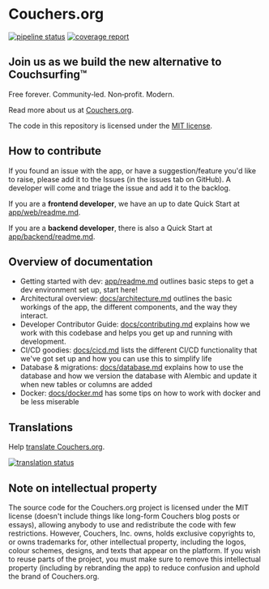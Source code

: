 # Couchers.org

[![pipeline status](https://gitlab.com/couchers/couchers/badges/develop/pipeline.svg)](https://gitlab.com/couchers/couchers/-/pipelines) [![coverage report](https://gitlab.com/couchers/couchers/badges/develop/coverage.svg)](https://develop--bcov.preview.couchershq.org)

## Join us as we build the new alternative to Couchsurfing™

Free forever. Community‑led. Non‑profit. Modern.

Read more about us at [Couchers.org](https://couchers.org).

The code in this repository is licensed under the [MIT license](license.md).

## How to contribute

If you found an issue with the app, or have a suggestion/feature you'd like to raise, please add it to the Issues (in the issues tab on GitHub). A developer will come and triage the issue and add it to the backlog.

If you are a **frontend developer**, we have an up to date Quick Start at [app/web/readme.md](app/web/readme.md).

If you are a **backend developer**, there is also a Quick Start at [app/backend/readme.md](app/backend/readme.md).

<!-- If you are a developer, please read [docs/contributing.md](docs/contributing.md) on our development model. -->

## Overview of documentation

* Getting started with dev: [app/readme.md](app/readme.md) outlines basic steps to get a dev environment set up, start here!
* Architectural overview: [docs/architecture.md](docs/architecture.md) outlines the basic workings of the app, the different components, and the way they interact.
* Developer Contributor Guide: [docs/contributing.md](docs/contributing.md) explains how we work with this codebase and helps you get up and running with development.
* CI/CD goodies: [docs/cicd.md](docs/cicd.md) lists the different CI/CD functionality that we've got set up and how you can use this to simplify life
* Database & migrations: [docs/database.md](docs/database.md) explains how to use the database and how we version the database with Alembic and update it when new tables or columns are added
* Docker: [docs/docker.md](docs/docker.md) has some tips on how to work with docker and be less miserable

## Translations

Help [translate Couchers.org](https://translate.couchershq.org/).

[![translation status](https://translate.couchershq.org/widgets/couchers/-/multi-auto.svg)](https://translate.couchershq.org/engage/couchers/)

## Note on intellectual property

The source code for the Couchers.org project is licensed under the MIT license (doesn't include things like long-form Couchers blog posts or essays), allowing anybody to use and redistribute the code with few restrictions. However, Couchers, Inc. owns, holds exclusive copyrights to, or owns trademarks for, other intellectual property, including the logos, colour schemes, designs, and texts that appear on the platform. If you wish to reuse parts of the project, you must make sure to remove this intellectual property (including by rebranding the app) to reduce confusion and uphold the brand of Couchers.org.
